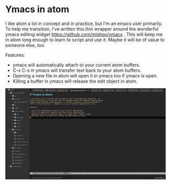 # Ymacs in atom

I like atom a lot in concept and in practice, but I'm an emacs user primarily.  To
help me transition, I've written this thin wrapper around the wonderful ymacs editing
widget https://github.com/mishoo/ymacs .  This will keep me in atom long enough to
learn to script and use it.  Maybe it will be of value to someone else, too.

Features:

- ymacs will automatically attach to your current atom buffers.
- C-x C-s in ymacs will transfer text back to your atom buffers.
- Opening a new file in atom will open it in ymacs too if ymacs is open.
- Killing a buffer in ymacs will release the edit object in atom.

![ymacs screenshot in atom](./ymacs-screen.png)
